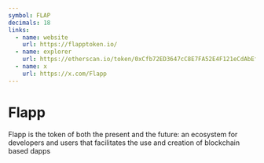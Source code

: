 ```yaml
---
symbol: FLAP
decimals: 18
links:
  - name: website
    url: https://flapptoken.io/
  - name: explorer
    url: https://etherscan.io/token/0xCfb72ED3647cC8E7FA52E4F121eCdAbEfC305e7f
  - name: x
    url: https://x.com/Flapp
---
```


# Flapp

Flapp is the token of both the present and the future: an ecosystem for developers and users that facilitates the use and creation of blockchain based dapps
